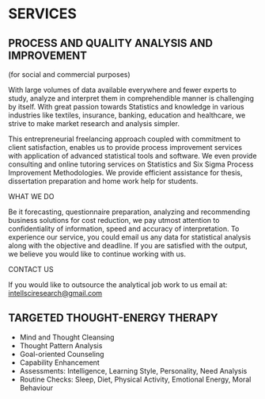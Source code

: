 
# SERVICES

## PROCESS AND QUALITY ANALYSIS AND IMPROVEMENT
  (for social and commercial purposes)

With large volumes of data available everywhere and fewer experts to
study, analyze and interpret them in comprehendible manner is
challenging by itself. With great passion towards Statistics and
knowledge in various industries like textiles, insurance, banking,
education and healthcare, we strive to make market research and analysis
simpler.

This entrepreneurial freelancing approach coupled with commitment to
client satisfaction, enables us to provide process improvement services
with application of advanced statistical tools and software. We even
provide consulting and online tutoring services on Statistics and Six
Sigma Process Improvement Methodologies. We provide efficient assistance
for thesis, dissertation preparation and home work help for students.

WHAT WE DO

Be it forecasting, questionnaire preparation, analyzing and recommending
business solutions for cost reduction, we pay utmost attention to
confidentiality of information, speed and accuracy of interpretation. To
experience our service, you could email us any data for statistical
analysis along with the objective and deadline. If you are satisfied
with the output, we believe you would like to continue working with us.

CONTACT US

If you would like to outsource the analytical job work to us email at:
<intellsciresearch@gmail.com>

## TARGETED THOUGHT-ENERGY THERAPY

   - Mind and Thought Cleansing
   - Thought Pattern Analysis
   - Goal-oriented Counseling
   - Capability Enhancement
   - Assessments: 
      Intelligence, Learning Style, Personality, Need Analysis
   - Routine Checks: 
      Sleep, Diet, Physical Activity, Emotional Energy, Moral Behaviour
